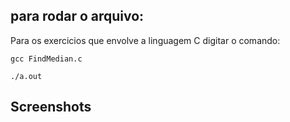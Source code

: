 ## para rodar o arquivo:
Para os exercicios que envolve a linguagem C digitar o comando:
```
gcc FindMedian.c
```

```
./a.out
```

## Screenshots
